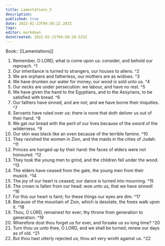 ```yaml
---
title: Lamentations_5
description: 
published: true
date: 2022-02-23T04:58:22.283Z
tags: 
editor: markdown
dateCreated: 2022-02-23T04:58:20.523Z
---
```


 Book:: [[Lamentations]]
 1. Remember, O LORD, what is come upon us: consider, and behold our reproach. ^1
 2. Our inheritance is turned to strangers, our houses to aliens. ^2
 3. We are orphans and fatherless, our mothers are as widows. ^3
 4. We have drunken our water for money; our wood is sold unto us. ^4
 5. Our necks are under persecution: we labour, and have no rest. ^5
 6. We have given the hand to the Egyptians, and to the Assyrians, to be satisfied with bread. ^6
 7. Our fathers have sinned, and are not; and we have borne their iniquities. ^7
 8. Servants have ruled over us: there is none that doth deliver us out of their hand. ^8
 9. We gat our bread with the peril of our lives because of the sword of the wilderness. ^9
 10. Our skin was black like an oven because of the terrible famine. ^10
 11. They ravished the women in Zion, and the maids in the cities of Judah. ^11
 12. Princes are hanged up by their hand: the faces of elders were not honoured. ^12
 13. They took the young men to grind, and the children fell under the wood. ^13
 14. The elders have ceased from the gate, the young men from their musick. ^14
 15. The joy of our heart is ceased; our dance is turned into mourning. ^15
 16. The crown is fallen from our head: woe unto us, that we have sinned! ^16
 17. For this our heart is faint; for these things our eyes are dim. ^17
 18. Because of the mountain of Zion, which is desolate, the foxes walk upon it. ^18
 19. Thou, O LORD, remainest for ever; thy throne from generation to generation. ^19
 20. Wherefore dost thou forget us for ever, and forsake us so long time? ^20
 21. Turn thou us unto thee, O LORD, and we shall be turned; renew our days as of old. ^21
 22. But thou hast utterly rejected us; thou art very wroth against us. ^22
